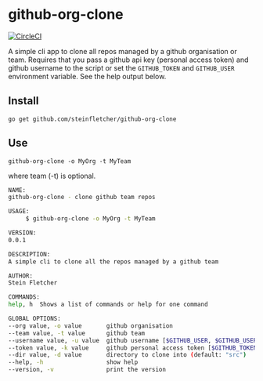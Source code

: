 # github-org-clone

[![CircleCI](https://circleci.com/gh/steinfletcher/github-org-clone.svg?style=svg&circle-token=063b1b1e0354cc424a2823c33ff4a2b66e029bae)](https://circleci.com/gh/steinfletcher/github-org-clone)

A simple cli app to clone all repos managed by a github organisation or team.
Requires that you pass a github api key (personal access token) and github username to the script or set the `GITHUB_TOKEN` and `GITHUB_USER` environment variable. See the help output below.

## Install

    go get github.com/steinfletcher/github-org-clone

## Use

    github-org-clone -o MyOrg -t MyTeam

where team (-t) is optional.

```bash
NAME:
github-org-clone - clone github team repos

USAGE:
     $ github-org-clone -o MyOrg -t MyTeam

VERSION:
0.0.1

DESCRIPTION:
A simple cli to clone all the repos managed by a github team

AUTHOR:
Stein Fletcher

COMMANDS:
help, h  Shows a list of commands or help for one command

GLOBAL OPTIONS:
--org value, -o value       github organisation
--team value, -t value      github team
--username value, -u value  github username [$GITHUB_USER, $GITHUB_USERNAME]
--token value, -k value     github personal access token [$GITHUB_TOKEN, $GITHUB_API_KEY, $GITHUB_PERSONAL_ACCESS_TOKEN]
--dir value, -d value       directory to clone into (default: "src")
--help, -h                  show help
--version, -v               print the version
```
